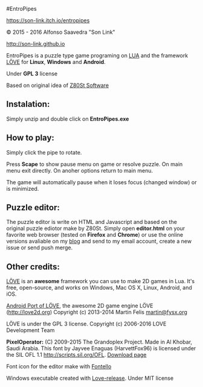 #EntroPipes

https://son-link.itch.io/entropipes

© 2015 - 2016 Alfonso Saavedra "Son Link"

http://son-link.github.io

EntroPipes is a puzzle type game programing on [LUA](http://lua.org) and the framework [LÖVE](http://love2D.org) for **Linux**, **Windows** and **Android**.

Under **GPL 3** license

Based on original idea of [Z80St Software](https://sites.google.com/site/z80stsoftware)


## Instalation:

Simply unzip and double click on **EntroPipes.exe**

## How to play:

Simply click the pipe to rotate.

Press **Scape** to show pause menu on game or resolve puzzle. On main menu exit directly. On anoher options return to main menu.

The game will automatically pause when it loses focus (changed window) or is minimized.


## Puzzle editor:

The puzzle editor is write on HTML and Javascript and based on the original puzzle ediotor make by Z80St. Simply open **editor.html** on your favorite web browser (tested on **Firefox** and **Chrome**) or use the online versions avaliable on my [blog](http://son-link.github.io/entropipes_editor/) and send to my email account, create a new issue or send push merge.


## Other credits:

[LÖVE](http://love2d.org) is an **awesome** framework you can use to make 2D games in Lua. It's free, open-source, and works on Windows, Mac OS X, Linux, Android, and iOS.

[Android Port of LÖVE](https://bitbucket.org/MartinFelis/love-android-sdl2), the awesome 2D game engine LÖVE (http://love2d.org) Copyright (c) 2013-2014 Martin Felis martin@fysx.org

LÖVE is under the GPL 3 license. Copyright (c) 2006-2016 LOVE Development Team

**PixelOperator:**
(C) 2009-2015 The Grandoplex Project.
Made in Al Khobar, Saudi Arabia.
This font by Jayvee Enaguas (HarvettFox96) is licensed under
the SIL OFL 1.1 <http://scripts.sil.org/OFL>.
[Download page](http://harvettfox96.deviantart.com/art/Pixel-Operator-1-5-0-568359556)

Font icon for the editor make with [Fontello](http://fontello.com)

Windows executable created with [Love-release](https://github.com/MisterDA/love-release). Under MIT license
